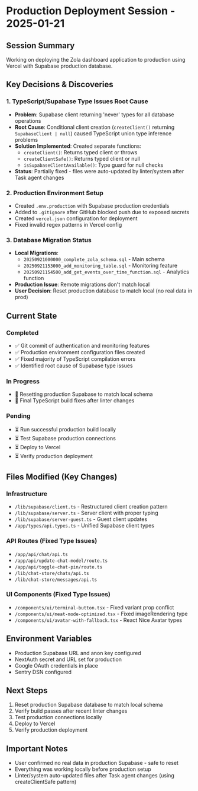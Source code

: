 # Production Deployment Session - 2025-01-21

## Session Summary
Working on deploying the Zola dashboard application to production using Vercel with Supabase production database.

## Key Decisions & Discoveries

### 1. TypeScript/Supabase Type Issues Root Cause
- **Problem**: Supabase client returning 'never' types for all database operations
- **Root Cause**: Conditional client creation (`createClient()` returning `SupabaseClient | null`) caused TypeScript union type inference problems
- **Solution Implemented**: Created separate functions:
  - `createClient()`: Returns typed client or throws
  - `createClientSafe()`: Returns typed client or null  
  - `isSupabaseClientAvailable()`: Type guard for null checks
- **Status**: Partially fixed - files were auto-updated by linter/system after Task agent changes

### 2. Production Environment Setup
- Created `.env.production` with Supabase production credentials
- Added to `.gitignore` after GitHub blocked push due to exposed secrets
- Created `vercel.json` configuration for deployment
- Fixed invalid regex patterns in Vercel config

### 3. Database Migration Status
- **Local Migrations**:
  - `20250921000000_complete_zola_schema.sql` - Main schema
  - `20250921153000_add_monitoring_table.sql` - Monitoring feature
  - `20250921154500_add_get_events_over_time_function.sql` - Analytics function
- **Production Issue**: Remote migrations don't match local
- **User Decision**: Reset production database to match local (no real data in prod)

## Current State

### Completed
- ✅ Git commit of authentication and monitoring features
- ✅ Production environment configuration files created
- ✅ Fixed majority of TypeScript compilation errors
- ✅ Identified root cause of Supabase type issues

### In Progress
- 🔄 Resetting production Supabase to match local schema
- 🔄 Final TypeScript build fixes after linter changes

### Pending
- ⏳ Run successful production build locally
- ⏳ Test Supabase production connections
- ⏳ Deploy to Vercel
- ⏳ Verify production deployment

## Files Modified (Key Changes)

### Infrastructure
- `/lib/supabase/client.ts` - Restructured client creation pattern
- `/lib/supabase/server.ts` - Server client with proper typing
- `/lib/supabase/server-guest.ts` - Guest client updates
- `/app/types/api.types.ts` - Unified Supabase client types

### API Routes (Fixed Type Issues)
- `/app/api/chat/api.ts`
- `/app/api/update-chat-model/route.ts`
- `/app/api/toggle-chat-pin/route.ts`
- `/lib/chat-store/chats/api.ts`
- `/lib/chat-store/messages/api.ts`

### UI Components (Fixed Type Issues)
- `/components/ui/terminal-button.tsx` - Fixed variant prop conflict
- `/components/ui/meat-mode-optimized.tsx` - Fixed imageRendering type
- `/components/ui/avatar-with-fallback.tsx` - React Nice Avatar types

## Environment Variables
- Production Supabase URL and anon key configured
- NextAuth secret and URL set for production
- Google OAuth credentials in place
- Sentry DSN configured

## Next Steps
1. Reset production Supabase database to match local schema
2. Verify build passes after recent linter changes
3. Test production connections locally
4. Deploy to Vercel
5. Verify production deployment

## Important Notes
- User confirmed no real data in production Supabase - safe to reset
- Everything was working locally before production setup
- Linter/system auto-updated files after Task agent changes (using createClientSafe pattern)